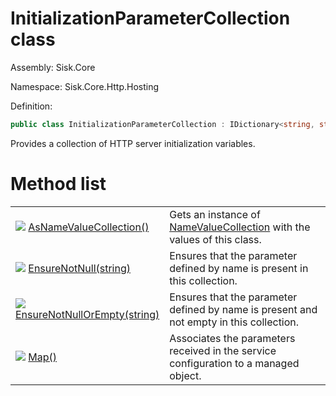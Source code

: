 <!--

Copyrights 2023 Sisk Framework - CypherPotato
Published under MIT license

!!! DO NOT EDIT THIS FILE !!!
This file was generated by a tool in the Sisk package. To edit the information in this documentation,
edit the XML documentation present in the Sisk source code.

-->

# InitializationParameterCollection class
Assembly: Sisk.Core

Namespace: Sisk.Core.Http.Hosting

Definition:

```cs
public class InitializationParameterCollection : IDictionary<string, string?>
```

Provides a collection of HTTP server initialization variables.


# Method list

<table>
    <tbody>
<tr>
    <td style="width: 33%">
        <img class="icon" src="/assets/img/icons/method.svg">
        <a href="/spec/Sisk.Core.Http.Hosting.InitializationParameterCollection.AsNameValueCollection().md">
            AsNameValueCollection()
        </a>
    </td>
    <td>
        Gets an instance of <a href="https://learn.microsoft.com/en-us/dotnet/api/System.Collections.Specialized.NameValueCollection">NameValueCollection</a> with the values of this class.
    </td>
</tr>
<tr>
    <td style="width: 33%">
        <img class="icon" src="/assets/img/icons/method.svg">
        <a href="/spec/Sisk.Core.Http.Hosting.InitializationParameterCollection.EnsureNotNull(string).md">
            EnsureNotNull(string)
        </a>
    </td>
    <td>
        Ensures that the parameter defined by name <paramref name="parameterName" /> is present in this collection.
    </td>
</tr>
<tr>
    <td style="width: 33%">
        <img class="icon" src="/assets/img/icons/method.svg">
        <a href="/spec/Sisk.Core.Http.Hosting.InitializationParameterCollection.EnsureNotNullOrEmpty(string).md">
            EnsureNotNullOrEmpty(string)
        </a>
    </td>
    <td>
        Ensures that the parameter defined by name <paramref name="parameterName" /> is present and not empty in this collection.
    </td>
</tr>
<tr>
    <td style="width: 33%">
        <img class="icon" src="/assets/img/icons/method.svg">
        <a href="/spec/Sisk.Core.Http.Hosting.InitializationParameterCollection.Map().md">
            Map()
        </a>
    </td>
    <td>
        Associates the parameters received in the service configuration to a managed object.
    </td>
</tr>
    </tbody>
</table>
